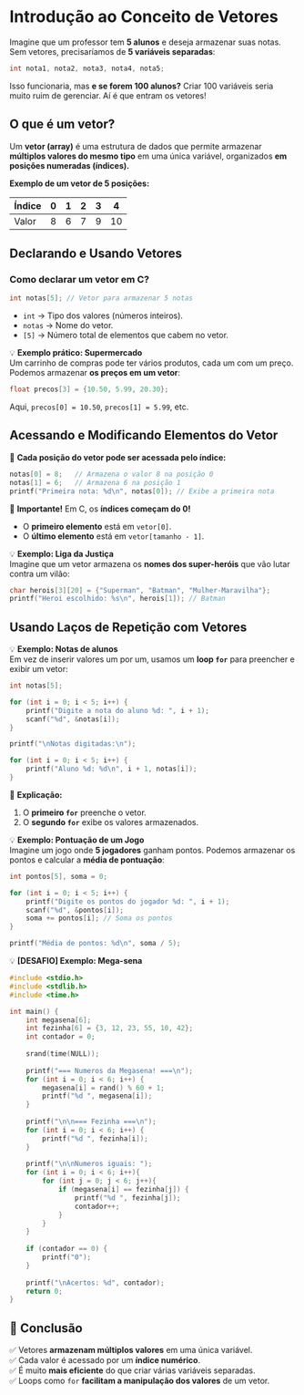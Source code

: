 # Introdução ao Conceito de Vetores 
Imagine que um professor tem **5 alunos** e deseja armazenar suas notas. Sem vetores, precisaríamos de **5 variáveis separadas**:  
```c
int nota1, nota2, nota3, nota4, nota5;
```
Isso funcionaria, mas **e se forem 100 alunos?** Criar 100 variáveis seria muito ruim de gerenciar. Aí é que entram os vetores!

## O que é um vetor?
Um **vetor (array)** é uma estrutura de dados que permite armazenar **múltiplos valores do mesmo tipo** em uma única variável, organizados **em posições numeradas (índices).**  

**Exemplo de um vetor de 5 posições:**  

| Índice  | 0  | 1  | 2  | 3  | 4  |
|---------|----|----|----|----|----|
| Valor   | 8  | 6  | 7  | 9  | 10 |

## Declarando e Usando Vetores 

### Como declarar um vetor em C? 
```c
int notas[5]; // Vetor para armazenar 5 notas
```
- `int` → Tipo dos valores (números inteiros).  
- `notas` → Nome do vetor.  
- `[5]` → Número total de elementos que cabem no vetor.  

💡 **Exemplo prático: Supermercado**  
Um carrinho de compras pode ter vários produtos, cada um com um preço. Podemos armazenar **os preços em um vetor**:  
```c
float precos[3] = {10.50, 5.99, 20.30};
```
Aqui, `precos[0] = 10.50`, `precos[1] = 5.99`, etc.

## Acessando e Modificando Elementos do Vetor

📌 **Cada posição do vetor pode ser acessada pelo índice:**  
```c
notas[0] = 8;   // Armazena o valor 8 na posição 0
notas[1] = 6;   // Armazena 6 na posição 1
printf("Primeira nota: %d\n", notas[0]); // Exibe a primeira nota
```

🔹 **Importante!** Em C, os **índices começam do 0!**  
- O **primeiro elemento** está em `vetor[0]`.  
- O **último elemento** está em `vetor[tamanho - 1]`.  

💡 **Exemplo: Liga da Justiça**  
Imagine que um vetor armazena os **nomes dos super-heróis** que vão lutar contra um vilão:  
```c
char herois[3][20] = {"Superman", "Batman", "Mulher-Maravilha"};
printf("Heroi escolhido: %s\n", herois[1]); // Batman
```

## Usando Laços de Repetição com Vetores

💡 **Exemplo: Notas de alunos**  
Em vez de inserir valores um por um, usamos um **loop `for`** para preencher e exibir um vetor:  
```c
int notas[5];

for (int i = 0; i < 5; i++) {
    printf("Digite a nota do aluno %d: ", i + 1);
    scanf("%d", &notas[i]);
}

printf("\nNotas digitadas:\n");

for (int i = 0; i < 5; i++) {
    printf("Aluno %d: %d\n", i + 1, notas[i]);
}
```
📌 **Explicação:**  
1. O **primeiro `for`** preenche o vetor.  
2. O **segundo `for`** exibe os valores armazenados.  

💡 **Exemplo: Pontuação de um Jogo**  
Imagine um jogo onde **5 jogadores** ganham pontos. Podemos armazenar os pontos e calcular a **média de pontuação**:  
```c
int pontos[5], soma = 0;

for (int i = 0; i < 5; i++) {
    printf("Digite os pontos do jogador %d: ", i + 1);
    scanf("%d", &pontos[i]);
    soma += pontos[i]; // Soma os pontos
}

printf("Média de pontos: %d\n", soma / 5);
```

💡 **[DESAFIO] Exemplo: Mega-sena**  

```c
#include <stdio.h>
#include <stdlib.h>
#include <time.h>

int main() {
	int megasena[6];
	int fezinha[6] = {3, 12, 23, 55, 10, 42};
	int contador = 0;
	
	srand(time(NULL));
	
	printf("=== Numeros da Megasena! ===\n");
	for (int i = 0; i < 6; i++) {
		megasena[i] = rand() % 60 + 1;
		printf("%d ", megasena[i]);
	}
	
	printf("\n\n=== Fezinha ===\n");
	for (int i = 0; i < 6; i++) {
		printf("%d ", fezinha[i]);
	}
	
	printf("\n\nNumeros iguais: ");
	for (int i = 0; i < 6; i++){
		for (int j = 0; j < 6; j++){
			if (megasena[i] == fezinha[j]) {
				printf("%d ", fezinha[j]);
				contador++;
			}
		}
	}
	
	if (contador == 0) {
		printf("0");
	}
	
	printf("\nAcertos: %d", contador);
    return 0;
}
```

## 🎯 Conclusão
✅ Vetores **armazenam múltiplos valores** em uma única variável.  
✅ Cada valor é acessado por um **índice numérico**.  
✅ É muito **mais eficiente** do que criar várias variáveis separadas.  
✅ Loops como `for` **facilitam a manipulação dos valores** de um vetor.  